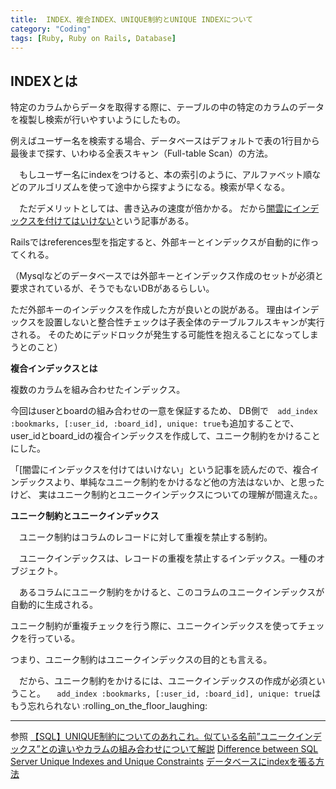 ```yaml
---
title:  INDEX、複合INDEX、UNIQUE制約とUNIQUE INDEXについて
category: "Coding"
tags: [Ruby, Ruby on Rails, Database]
---
```



## INDEXとは

特定のカラムからデータを取得する際に、テーブルの中の特定のカラムのデータを複製し検索が行いやすいようにしたもの。


  例えばユーザー名を検索する場合、データベースはデフォルトで表の1行目から最後まで探す、いわゆる全表スキャン（Full-table Scan）の方法。

　もしユーザー名にindexをつけると、本の索引のように、アルファベット順などのアルゴリズムを使って途中から探すようになる。検索が早くなる。

　ただデメリットとしては、書き込みの速度が倍かかる。
    だから[闇雲にインデックスを付けてはいけない](https://techracho.bpsinc.jp/hachi8833/2018_05_14/55774)という記事がある。


 Railsではreferences型を指定すると、外部キーとインデックスが自動的に作ってくれる。

（Mysqlなどのデータベースでは外部キーとインデックス作成のセットが必須と要求されているが、そうでもないDBがあるらしい。

ただ外部キーのインデックスを作成した方が良いとの説がある。
理由はインデックスを設置しないと整合性チェックは子表全体のテーブルフルスキャンが実行される。
 そのためにデッドロックが発生する可能性を抱えることになってしまうとのこと）

**複合インデックスとは**

複数のカラムを組み合わせたインデックス。

今回はuserとboardの組み合わせの一意を保証するため、
DB側で`  add_index :bookmarks, [:user_id, :board_id], unique: true`も追加することで、user_idとboard_idの複合インデックスを作成して、ユニーク制約をかけることにした。

「[闇雲にインデックスを付けてはいけない」という記事を読んだので、複合インデックスより、単純なユニーク制約をかけるなど他の方法はないか、と思ったけど、
実はユニーク制約とユニークインデックスについての理解が間違えた。。

**ユニーク制約とユニークインデックス**

　ユニーク制約はコラムのレコードに対して重複を禁止する制約。

　ユニークインデックスは、レコードの重複を禁止するインデックス。一種のオブジェクト。

　あるコラムにユニーク制約をかけると、このコラムのユニークインデックスが自動的に生成される。

  ユニーク制約が重複チェックを行う際に、ユニークインデックスを使ってチェックを行っている。

   つまり、ユニーク制約はユニークインデックスの目的とも言える。

　だから、ユニーク制約をかけるには、ユニークインデックスの作成が必須ということ。
`  add_index :bookmarks, [:user_id, :board_id], unique: true`はもう忘れられない :rolling_on_the_floor_laughing: 

---
参照
[【SQL】UNIQUE制約についてのあれこれ。似ている名前”ユニークインデックス”との違いやカラムの組み合わせについて解説](https://style.potepan.com/articles/23620.html)
[Difference between SQL Server Unique Indexes and Unique Constraints](https://www.mssqltips.com/sqlservertip/4270/difference-between-sql-server-unique-indexes-and-unique-constraints/)
[データベースにindexを張る方法](https://qiita.com/seiya1121/items/fb074d727c6f40a55f22)